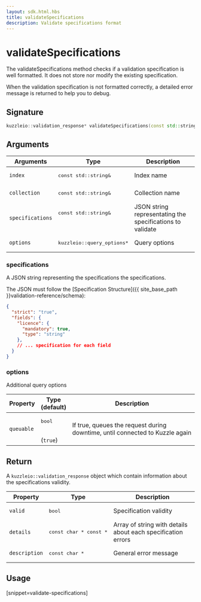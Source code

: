 ```yaml
---
layout: sdk.html.hbs
title: validateSpecifications
description: Validate specifications format
---
```


# validateSpecifications

The validateSpecifications method checks if a validation specification is well formatted. It does not store nor modify the existing specification.

When the validation specification is not formatted correctly, a detailed error message is returned to help you to debug.

## Signature

```cpp
kuzzleio::validation_response* validateSpecifications(const std::string& index, const std::string& collection, const std::string& specifications, query_options *options=nullptr)
```

## Arguments

| Arguments    | Type    | Description |
|--------------|---------|-------------|
| `index` | <pre>const std::string&</pre> | Index name    | 
| `collection` | <pre>const std::string&</pre> | Collection name    |
| `specifications` | <pre>const std::string&<pre> | JSON string representating the specifications to validate |
| `options` | <pre>kuzzleio::query_options\*</pre> | Query options    | 

### specifications

A JSON string representing the specifications the specifications.

The JSON must follow the [Specification Structure]({{ site_base_path }}validation-reference/schema):

```json
{
  "strict": "true",
  "fields": {
    "licence": {
      "mandatory": true,
      "type": "string"
    },
    // ... specification for each field
  }
}
```

### options

Additional query options

| Property     | Type<br/>(default)    | Description        |
| ---------- | ------- | --------------------------------- | 
| `queuable` | <pre>bool</pre><br/>(`true`) | If true, queues the request during downtime, until connected to Kuzzle again |

## Return

A `kuzzleio::validation_response` object which contain information about the specifications validity.

| Property   | Type    | Description        |
| ---------- | ------- | --------------------- |
| `valid` | <pre>bool</pre> | Specification validity |
| `details` | <pre>const char \* const \*</pre> | Array of string with details about each specification errors |
| `description` | <pre>const char \*</pre> | General error message |

## Usage

[snippet=validate-specifications]
